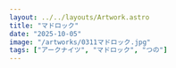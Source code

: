 ```yaml
---
layout: ../../layouts/Artwork.astro
title: "マドロック"
date: "2025-10-05"
image: "/artworks/0311マドロック.jpg"
tags: ["アークナイツ", "マドロック", "つの"]
---
```


